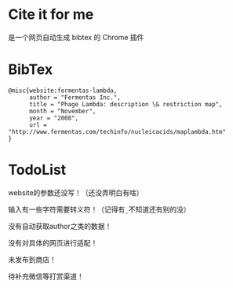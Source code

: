 # Cite it for me

是一个网页自动生成 bibtex 的 Chrome 插件

# BibTex

```
@misc{website:fermentas-lambda,
      author = "Fermentas Inc.",
      title = "Phage Lambda: description \& restriction map",
      month = "November",
      year = "2008",
      url = "http://www.fermentas.com/techinfo/nucleicacids/maplambda.htm"
}
```

# TodoList

website的参数还没写！（还没弄明白有啥）

输入有一些字符需要转义符！（记得有`_`不知道还有别的没）

没有自动获取author之类的数据！

没有对具体的网页进行适配！

未发布到商店！

待补充微信等打赏渠道！